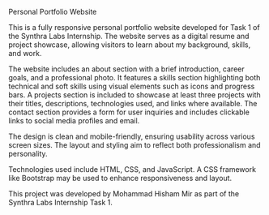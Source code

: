 Personal Portfolio Website

This is a fully responsive personal portfolio website developed for Task 1 of the Synthra Labs Internship. The website serves as a digital resume and project showcase, allowing visitors to learn about my background, skills, and work.

The website includes an about section with a brief introduction, career goals, and a professional photo. It features a skills section highlighting both technical and soft skills using visual elements such as icons and progress bars. A projects section is included to showcase at least three projects with their titles, descriptions, technologies used, and links where available. The contact section provides a form for user inquiries and includes clickable links to social media profiles and email.

The design is clean and mobile-friendly, ensuring usability across various screen sizes. The layout and styling aim to reflect both professionalism and personality.

Technologies used include HTML, CSS, and JavaScript. A CSS framework like Bootstrap may be used to enhance responsiveness and layout.

This project was developed by Mohammad Hisham Mir as part of the Synthra Labs Internship Task 1.
